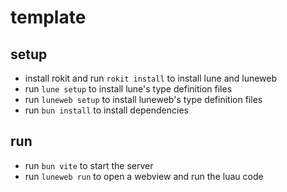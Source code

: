 # template

## setup

- install rokit and run `rokit install` to install lune and luneweb
- run `lune setup` to install lune's type definition files
- run `luneweb setup` to install luneweb's type definition files
- run `bun install` to install dependencies

## run

- run `bun vite` to start the server
- run `luneweb run` to open a webview and run the luau code
